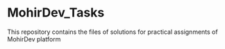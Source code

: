 # MohirDev_Tasks
This repository contains the files of solutions for practical assignments of MohirDev platform
